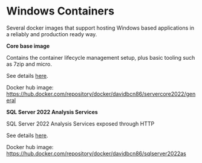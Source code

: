 # Windows Containers

Several docker images that support hosting Windows based applications in a reliably and production ready way.

**Core base image**

Contains the container lifecycle management setup, plus basic tooling such as 7zip and micro.

See details [here](servercore2022/readme.md).

Docker hub image: https://hub.docker.com/repository/docker/davidbcn86/servercore2022/general

**SQL Server 2022 Analysis Services**

SQL Server 2022 Analysis Services exposed through HTTP

See details [here](sqlserver2022as/readme.md).

Docker hub image:  https://hub.docker.com/repository/docker/davidbcn86/sqlserver2022as
